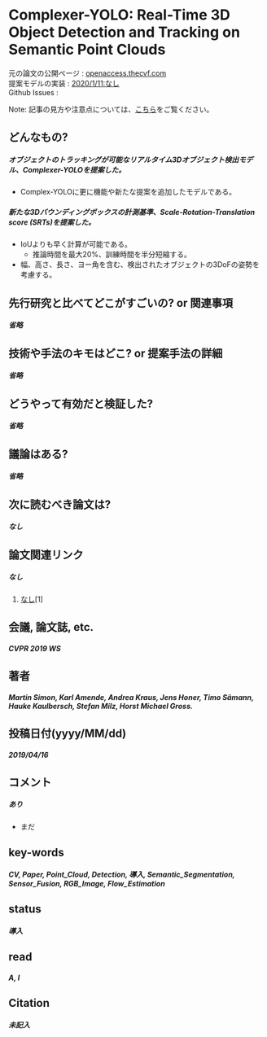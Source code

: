 # Complexer-YOLO: Real-Time 3D Object Detection and Tracking on Semantic Point Clouds

元の論文の公開ページ : [openaccess.thecvf.com](http://openaccess.thecvf.com/content_CVPRW_2019/papers/Autonomous%20Driving/Simon_Complexer_YOLO_Real-Time_3D_Object_Detection_and_Tracking_on_Semantic_CVPRW_2019_paper.pdf)  
提案モデルの実装 : [2020/1/11:なし]()  
Github Issues : []()  

Note: 記事の見方や注意点については、[こちら](/)をご覧ください。

## どんなもの?
##### オブジェクトのトラッキングが可能なリアルタイム3Dオブジェクト検出モデル、Complexer-YOLOを提案した。
- Complex-YOLOに更に機能や新たな提案を追加したモデルである。

##### 新たな3Dバウンディングボックスの計測基準、Scale-Rotation-Translation score (SRTs)を提案した。
- IoUよりも早く計算が可能である。
  - 推論時間を最大20%、訓練時間を半分短縮する。
- 幅、高さ、長さ、ヨー角を含む、検出されたオブジェクトの3DoFの姿勢を考慮する。

## 先行研究と比べてどこがすごいの? or 関連事項
##### 省略

## 技術や手法のキモはどこ? or 提案手法の詳細
##### 省略

## どうやって有効だと検証した?
##### 省略

## 議論はある?
##### 省略

## 次に読むべき論文は?
##### なし

## 論文関連リンク
##### なし
1. [なし]()[1]

## 会議, 論文誌, etc.
##### CVPR 2019 WS

## 著者
##### Martin Simon, Karl Amende, Andrea Kraus, Jens Honer, Timo Sämann, Hauke Kaulbersch, Stefan Milz, Horst Michael Gross.

## 投稿日付(yyyy/MM/dd)
##### 2019/04/16

## コメント
##### あり
- まだ

## key-words
##### CV, Paper, Point_Cloud, Detection, 導入, Semantic_Segmentation, Sensor_Fusion, RGB_Image, Flow_Estimation

## status
##### 導入

## read
##### A, I

## Citation
##### 未記入
